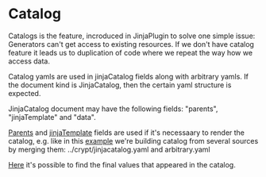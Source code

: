# Catalog

[example]:(overlays/catalogs)

Catalogs is the feature, incroduced in JinjaPlugin to solve one simple issue: Generators can't get access to existing resources. If we don't have catalog feature it leads us to duplication of code where we repeat the way how we access data. 

Catalog yamls are used in jinjaCatalog fields along with arbitrary yamls. If the document kind is JinjaCatalog, then the certain yaml structure is expected.

JinjaCatalog document may have the following fields: "parents", "jinjaTemplate" and "data".

[Parents](https://github.com/aodinokov/kustomize-jinjaPlugin/blob/master/overlays/catalogs/jinjacatalog.yaml#L5) and [jinjaTemplate](https://github.com/aodinokov/kustomize-jinjaPlugin/blob/master/overlays/catalogs/jinjacatalog.yaml#L13) fields are used if it's necessaary to render the catalog, e.g. like in this [example](https://github.com/aodinokov/kustomize-jinjaPlugin/blob/master/overlays/catalogs/jinjacatalog.yaml) we're building catalog from several sources by merging them: ../crypt/jinjacatalog.yaml and arbitrary.yaml

[Here](https://travis-ci.com/github/aodinokov/kustomize-jinjaPlugin/jobs/306891246#L243)
it's possible to find the final values that appeared in the catalog.


